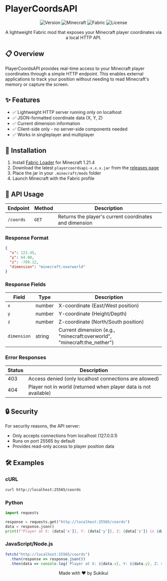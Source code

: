 # PlayerCoordsAPI

<div align="center">

![Version](https://img.shields.io/badge/version-1.0.0-blue)
![Minecraft](https://img.shields.io/badge/Minecraft-1.21.4-green)
![Fabric](https://img.shields.io/badge/Fabric-0.16.10-orange)
![License](https://img.shields.io/badge/license-MIT-yellow)

A lightweight Fabric mod that exposes your Minecraft player coordinates via a local HTTP API.

</div>

## 📋 Overview

PlayerCoordsAPI provides real-time access to your Minecraft player coordinates through a simple HTTP endpoint. This enables external applications to track your position without needing to read Minecraft's memory or capture the screen.

## ✨ Features

- ✅ Lightweight HTTP server running only on localhost
- ✅ JSON-formatted coordinate data (X, Y, Z)
- ✅ Current dimension information
- ✅ Client-side only - no server-side components needed
- ✅ Works in singleplayer and multiplayer

## 🚀 Installation

1. Install [Fabric Loader](https://fabricmc.net/use/) for Minecraft 1.21.4
2. Download the latest `playercoordsapi-x.x.x.jar` from the [releases page](https://github.com/Sukikui/PlayerCoordsAPI/releases)
3. Place the jar in your `.minecraft/mods` folder
4. Launch Minecraft with the Fabric profile

## 🔌 API Usage

| Endpoint  | Method | Description                                            |
|-----------|--------|--------------------------------------------------------|
| `/coords` | `GET`  | Returns the player's current coordinates and dimension |

### Response Format

```json
{
  "x": 123.45,
  "y": 64.00,
  "z": -789.12,
  "dimension": "minecraft:overworld"
}
```

### Response Fields

| Field       | Type   | Description                                                             |
|-------------|--------|-------------------------------------------------------------------------|
| `x`         | number | X-coordinate (East/West position)                                       |
| `y`         | number | Y-coordinate (Height/Depth)                                             |
| `z`         | number | Z-coordinate (North/South position)                                     |
| `dimension` | string | Current dimension (e.g., "minecraft:overworld", "minecraft:the_nether") |

### Error Responses

| Status | Description                                                      |
|--------|------------------------------------------------------------------|
| 403    | Access denied (only localhost connections are allowed)           |
| 404    | Player not in world (returned when player data is not available) |

## 🔒 Security

For security reasons, the API server:
- Only accepts connections from localhost (127.0.0.1)
- Runs on port 25565 by default
- Provides read-only access to player position data

## 🛠️ Examples

### cURL
```bash
curl http://localhost:25565/coords
```

### Python
```python
import requests

response = requests.get("http://localhost:25565/coords")
data = response.json()
print(f"Player at X: {data['x']}, Y: {data['y']}, Z: {data['z']} in {data['dimension']}")
```

### JavaScript/Node.js
```javascript
fetch("http://localhost:25565/coords")
  .then(response => response.json())
  .then(data => console.log(`Player at X: ${data.x}, Y: ${data.y}, Z: ${data.z} in ${data.dimension}`));
```

<div align="center">
Made with ❤️ by Sukikui
</div>